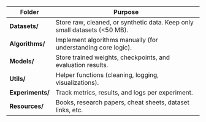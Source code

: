 | Folder           | Purpose                                                                   |
| ---------------- | ------------------------------------------------------------------------- |
| **Datasets/**    | Store raw, cleaned, or synthetic data. Keep only small datasets (<50 MB). |
| **Algorithms/**  | Implement algorithms manually (for understanding core logic).             |
| **Models/**      | Store trained weights, checkpoints, and evaluation results.               |
| **Utils/**       | Helper functions (cleaning, logging, visualizations).                     |
| **Experiments/** | Track metrics, results, and logs per experiment.                          |
| **Resources/**   | Books, research papers, cheat sheets, dataset links, etc.                 |
